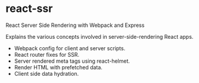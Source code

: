 # react-ssr
React Server Side Rendering with Webpack and Express

Explains the various concepts involved in server-side-rendering React apps.

* Webpack config for client and server scripts.
* React router fixes for SSR.
* Server rendered meta tags using react-helmet.
* Render HTML with prefetched data.
* Client side data hydration.
